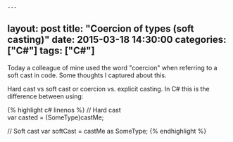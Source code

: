 	---
layout: post
title:  "Coercion of types (soft casting)"
date:   2015-03-18 14:30:00
categories: ["C#"]
tags: 	["C#"]
---
Today a colleague of mine used the word "coercion" when referring to a soft cast in code. Some thoughts I captured about this.

Hard cast vs soft cast or coercion vs. explicit casting. In C# this is the difference between using:

{% highlight c# linenos %}
// Hard cast    
var casted = (SomeType)castMe;

// Soft cast
var softCast = castMe as SomeType;
{% endhighlight %}